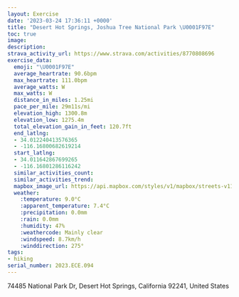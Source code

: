 ```yaml
---
layout: Exercise
date: '2023-03-24 17:36:11 +0000'
title: "Desert Hot Springs, Joshua Tree National Park \U0001F97E"
toc: true
image:
description:
strava_activity_url: https://www.strava.com/activities/8770808696
exercise_data:
  emoji: "\U0001F97E"
  average_heartrate: 90.6bpm
  max_heartrate: 111.0bpm
  average_watts: W
  max_watts: W
  distance_in_miles: 1.25mi
  pace_per_mile: 29m11s/mi
  elevation_high: 1300.8m
  elevation_low: 1275.4m
  total_elevation_gain_in_feet: 120.7ft
  end_latlng:
  - 34.012240413576365
  - -116.16800682619214
  start_latlng:
  - 34.011642867699265
  - -116.16801286116242
  similar_activities_count:
  similar_activities_trend:
  mapbox_image_url: https://api.mapbox.com/styles/v1/mapbox/streets-v11/static/path-5+787af2-1.0(ycrnEji%60dUGRC%3FOFGRWROZAHKDMTIPG%5C%40l%40%5BVDXCLBPG%5CFH%40JDBBCADKCI%40Qr%40U%60%40Kd%40BVANQ%5EMt%40KLKV%3FVFFFP%3FLBFIJMFMXCPEB%5B%3FIAEE%40EGE%3FE%40DFB%3FRJTE%60%40%40AGDYDKAIID%40HJJ%5CCE%40CICQDIAKQG%3FGDGAKQGEOWGc%40Me%40IWQSGg%40Yg%40YQEIMEG%40MJSBKFE%3FKK%3FS%5Ck%40JGFSb%40i%40HYTUF_%40Xo%40F%7B%40Ee%40J_%40%40YL%5BJe%40Xa%40HYJGNAAMLKDSHEAOLK%40IDCDK%3FGIBEAAIHMLEDGF%5DDGJUHCJ%40JCLER%40FFDREHE%3FCNEA%40QFF%40EPO%40GZEPBLC),pin-s-s+e5b22e(-116.16934,34.01293),pin-s-f+89ae00(-116.16852999999999,34.01372999999998)/auto/800x800?access_token=pk.eyJ1Ijoiam9zaGJlY2ttYW4iLCJhIjoiY205eWR2aDd1MWZ6djJrbXc4a3M0bWZleiJ9.XiG9OWkNcZk2QzjJbxLB4A
  weather:
    :temperature: 9.0°C
    :apparent_temperature: 7.4°C
    :precipitation: 0.0mm
    :rain: 0.0mm
    :humidity: 47%
    :weathercode: Mainly clear
    :windspeed: 8.7km/h
    :winddirection: 275°
tags:
- hiking
serial_number: 2023.ECE.094
---
```

74485 National Park Dr, Desert Hot Springs, California 92241, United States
